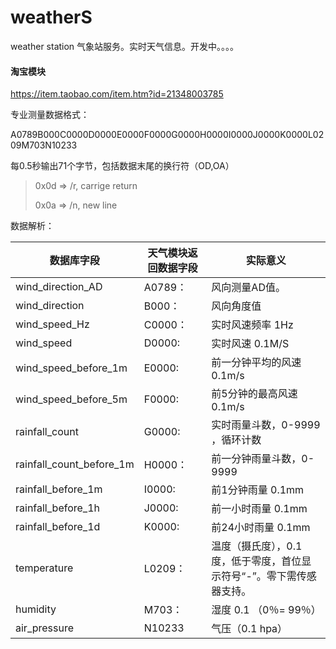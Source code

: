 # weatherS
weather station 气象站服务。实时天气信息。开发中。。。。

#### 淘宝模块
https://item.taobao.com/item.htm?id=21348003785

专业测量数据格式：

A0789B000C0000D0000E0000F0000G0000H0000I0000J0000K0000L0209M703N10233

每0.5秒输出71个字节，包括数据末尾的换行符（OD,OA）
> 0x0d => /r, carrige return
>
> 0x0a => /n, new line


数据解析：

数据库字段 | 天气模块返回数据字段 | 实际意义
---------- | -------------------- | -------
wind_direction_AD |A0789：| 风向测量AD值。
wind_direction |B000： | 风向角度值
wind_speed_Hz |C0000：| 实时风速频率 1Hz
wind_speed |D0000: | 实时风速 0.1M/S
wind_speed_before_1m |E0000: | 前一分钟平均的风速 0.1m/s
wind_speed_before_5m |F0000: | 前5分钟的最高风速 0.1m/s
rainfall_count|G0000: | 实时雨量斗数，0-9999 ，循环计数
rainfall_count_before_1m |H0000：| 前一分钟雨量斗数，0-9999
rainfall_before_1m |I0000: | 前1分钟雨量 0.1mm
rainfall_before_1h |J0000: | 前一小时雨量 0.1mm
rainfall_before_1d |K0000: | 前24小时雨量  0.1mm
temperature |L0209：| 温度（摄氏度），0.1度，低于零度，首位显示符号“-”。零下需传感器支持。
humidity |M703： | 湿度 0.1 （0％= 99％）
air_pressure |N10233 | 气压（0.1 hpa）

